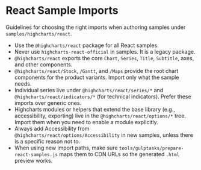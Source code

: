 # React Sample Imports

Guidelines for choosing the right imports when authoring samples under `samples/highcharts/react`.

- Use the `@highcharts/react` package for all React samples.
- Never use `highcharts-react-official` in samples. It is a legacy package.
- `@highcharts/react` exports the core `Chart`, `Series`, `Title`, `Subtitle`, axes, and other components.
- `@highcharts/react/Stock`, `/Gantt`, and `/Maps` provide the root chart components for the product variants. Import only what the sample needs.
- Individual series live under `@highcharts/react/series/*`  and `@highcharts/react/indicators/*` (for technical indicators). Prefer these imports over generic ones.
- Highcharts modules or helpers that extend the base library (e.g., accessibility, exporting) live in the `@highcharts/react/options/*` tree. Import them when you need to enable a module explicitly.
- Always add Accessibility from `@highcharts/react/options/Accessibility` in new samples, unless there is a specific reason not to.
- When using new import paths, make sure `tools/gulptasks/prepare-react-samples.js` maps them to CDN URLs so the generated `.html` preview works.
